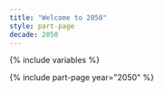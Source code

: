 ```yaml
---
title: "Welcome to 2050"
style: part-page
decade: 2050
---
```


{% include variables %}

{% include part-page year="2050" %}

